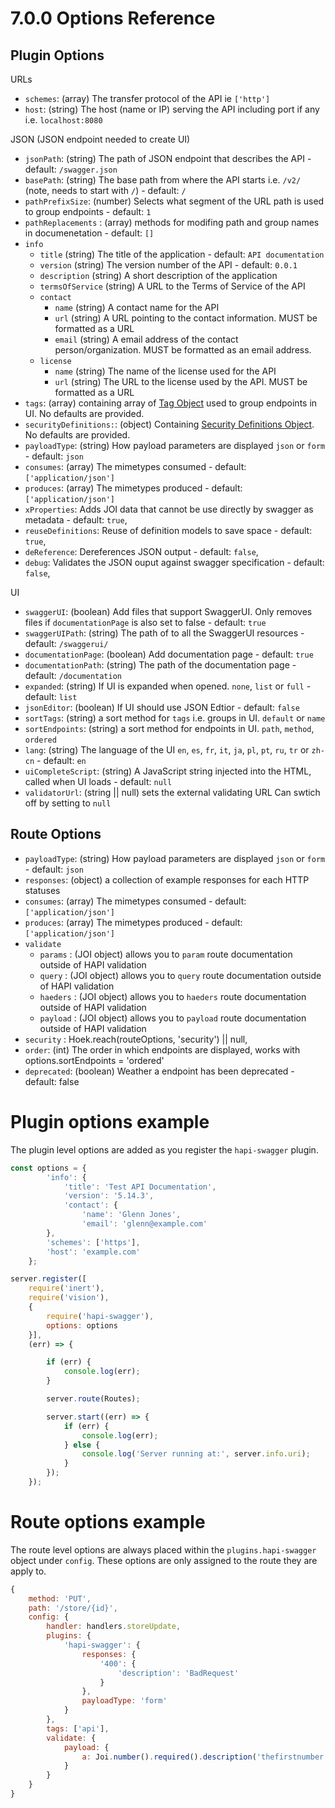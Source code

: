 # 7.0.0 Options Reference

## Plugin Options

URLs
* `schemes`: (array) The transfer protocol of the API ie `['http']`
* `host`: (string) The host (name or IP) serving the API including port if any i.e. `localhost:8080`


JSON (JSON endpoint needed to create UI)
* `jsonPath`: (string) The path of JSON endpoint that describes the API - default: `/swagger.json`
* `basePath`: (string) The base path from where the API starts i.e. `/v2/` (note, needs to start with `/`) -  default: `/`
* `pathPrefixSize`: (number) Selects what segment of the URL path is used to group endpoints - default: `1`
* `pathReplacements` : (array) methods for modifing path and group names in documenetation - default: `[]`
* `info`
  * `title` (string) The title of the application -  default: `API documentation`
  * `version` (string) The version number of the API -  default: `0.0.1`
  * `description` (string)  A short description of the application
  * `termsOfService` (string) A URL to the Terms of Service of the API
  * `contact`
    * `name` (string) A contact name for the API
    * `url` (string) A URL pointing to the contact information. MUST be formatted as a URL
    * `email` (string) A email address of the contact person/organization. MUST be formatted as an email address.
  * `license`
    * `name` (string) The name of the license used for the API
    * `url` (string) The URL to the license used by the API. MUST be formatted as a URL
*  `tags`: (array) containing array of [Tag Object](https://github.com/OAI/OpenAPI-Specification/blob/master/versions/2.0.md#tagObject) used to group endpoints in UI. No defaults are provided.
*  `securityDefinitions:`: (object) Containing [Security Definitions Object](https://github.com/OAI/OpenAPI-Specification/blob/master/versions/2.0.md#securityDefinitionsObject). No defaults are provided.
*  `payloadType`: (string) How payload parameters are displayed `json` or `form` - default: `json`
*  `consumes`: (array) The mimetypes consumed - default: `['application/json']`
*  `produces`: (array) The mimetypes produced - default: `['application/json']`
*  `xProperties`: Adds JOI data that cannot be use directly by swagger as metadata - default: `true`,
*  `reuseDefinitions`: Reuse of definition models to save space - default: `true`,
*  `deReference`: Dereferences JSON output - default: `false`,
*  `debug`: Validates the JSON ouput against swagger specification - default: `false`,

UI
* `swaggerUI`:  (boolean) Add files that support SwaggerUI. Only removes files if `documentationPage` is also set to false - default: `true`
* `swaggerUIPath`:  (string) The path of to all the SwaggerUI resources - default: `/swaggerui/`
* `documentationPage`:  (boolean) Add documentation page - default: `true`
* `documentationPath`:  (string) The path of the documentation page - default: `/documentation`
* `expanded`: (string) If UI is expanded when opened. `none`, `list` or `full` - default: `list`
* `jsonEditor`: (boolean) If UI should use JSON Edtior - default: `false`
* `sortTags`: (string) a sort method for `tags` i.e. groups in UI. `default` or `name`
* `sortEndpoints`: (string) a sort method for endpoints in UI. `path`, `method`, `ordered`
* `lang`: (string) The language of the UI `en`, `es`, `fr`, `it`, `ja`, `pl`, `pt`, `ru`, `tr` or `zh-cn`  - default: `en`
* `uiCompleteScript`: (string) A JavaScript string injected into the HTML, called when UI loads - default: `null`
* `validatorUrl`: (string || null) sets the external validating URL Can swtich off by setting to `null`


## Route Options
*  `payloadType`: (string) How payload parameters are displayed `json` or `form` - default: `json`
*  `responses`: (object) a collection of example responses for each HTTP statuses
*  `consumes`: (array) The mimetypes consumed - default: `['application/json']`
*  `produces`: (array) The mimetypes produced - default: `['application/json']`
*  `validate`
   *  `params` : (JOI object) allows you to `param` route documentation outside of HAPI validation
   *  `query` : (JOI object) allows you to `query` route documentation outside of HAPI validation
   *  `haeders` : (JOI object) allows you to `haeders` route documentation outside of HAPI validation
   *  `payload` : (JOI object) allows you to `payload` route documentation outside of HAPI validation
*  `security` :  Hoek.reach(routeOptions, 'security') || null,
*  `order`: (int) The order in which endpoints are displayed, works with options.sortEndpoints = 'ordered'
*  `deprecated`: (boolean) Weather a endpoint has been deprecated - default: false




# Plugin options example
The plugin level options are added as you register the `hapi-swagger` plugin.

```Javascript
const options = {
        'info': {
            'title': 'Test API Documentation',
            'version': '5.14.3',
            'contact': {
                'name': 'Glenn Jones',
                'email': 'glenn@example.com'
        },
        'schemes': ['https'],
        'host': 'example.com'
    };

server.register([
    require('inert'),
    require('vision'),
    {
        require('hapi-swagger'),
        options: options
    }],
    (err) => {

        if (err) {
            console.log(err);
        }

        server.route(Routes);

        server.start((err) => {
            if (err) {
                console.log(err);
            } else {
                console.log('Server running at:', server.info.uri);
            }
        });
    });
```


# Route options example
The route level options are always placed within the `plugins.hapi-swagger` object under `config`. These options are
only assigned to the route they are apply to.
```Javascript
{
    method: 'PUT',
    path: '/store/{id}',
    config: {
        handler: handlers.storeUpdate,
        plugins: {
            'hapi-swagger': {
                responses: {
                    '400': {
                        'description': 'BadRequest'
                    }
                },
                payloadType: 'form'
            }
        },
        tags: ['api'],
        validate: {
            payload: {
                a: Joi.number().required().description('thefirstnumber')
            }
        }
    }
}
```




